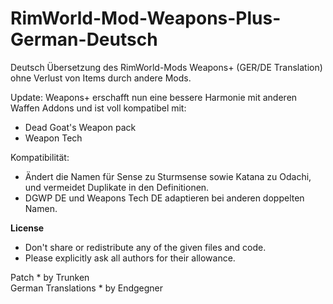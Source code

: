 # RimWorld-Mod-Weapons-Plus-German-Deutsch
Deutsch Übersetzung des RimWorld-Mods Weapons+ (GER/DE Translation) ohne Verlust von Items durch andere Mods.

Update: Weapons+ erschafft nun eine bessere Harmonie mit anderen Waffen Addons und ist voll kompatibel mit:
- Dead Goat's Weapon pack
- Weapon Tech

Kompatibilität:
- Ändert die Namen für Sense zu Sturmsense sowie Katana zu Odachi, und vermeidet Duplikate in den Definitionen.
- DGWP DE und Weapons Tech DE adaptieren bei anderen doppelten Namen.

<b>License</b>
- Don't share or redistribute any of the given files and code.
- Please explicitly ask all authors for their allowance.

Patch * by Trunken<br>
German Translations * by Endgegner<br>
